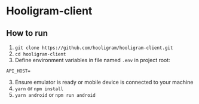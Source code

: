 # Hooligram-client

## How to run

1. `git clone https://github.com/hooligram/hooligram-client.git`
2. `cd hooligram-client`
3. Define environment variables in file named `.env` in project root:
```
API_HOST=
```
3. Ensure emulator is ready or mobile device is connected to your machine
4. `yarn` or `npm install`
5. `yarn android` or `npm run android`
